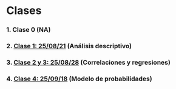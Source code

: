 # Clases
### 1. Clase 0 (NA)
### 2. [Clase 1: 25/08/21](https://github.com/LIZZETHGOMEZ/Especialidad-Monetaria-UNAM/blob/main/Clases/250821_Clase1.R) (Análisis descriptivo)
### 3. [Clase 2 y 3: 25/08/28](https://github.com/LIZZETHGOMEZ/Especialidad-Monetaria-UNAM/blob/main/Clases/250828_Clase2.R) (Correlaciones y regresiones)
### 4. [Clase 4: 25/09/18](https://github.com/LIZZETHGOMEZ/Especialidad-Monetaria-UNAM/blob/main/Clases/250918_Clase4.R) (Modelo de probabilidades)

